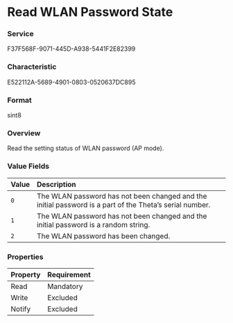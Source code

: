 # Read WLAN Password State

### Service

F37F568F-9071-445D-A938-5441F2E82399

### Characteristic

E522112A-5689-4901-0803-0520637DC895

### Format

sint8

### Overview

Read the setting status of WLAN password (AP mode).

### Value Fields

| Value | Description |
|:--|:--|
| `0` | The WLAN password has not been changed and the initial password is a part of the Theta’s serial number. |
| `1` | The WLAN password has not been changed and the initial password is a random string. |
| `2` | The WLAN password has been changed. |

### Properties

| Property | Requirement |
|:--|:--|
| Read | Mandatory |
| Write | Excluded |
| Notify | Excluded |
